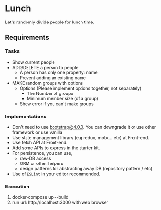# Lunch

Let's randomly divide people for lunch time.

## Requirements

### Tasks

- Show current people
- ADD/DELETE a person to people
  - A person has only one property: name
  - Prevent adding an existing name
- MAKE random groups with options
  - Options (Please implement options together, not separately)
    - The Number of groups
    - Minimum member size (of a group)
  - Show error if you can't make groups

### Implementations

- Don't need to use bootstrap@4.0.0. You can downgrade it or use other framework or use vanilla
- Use state management library (e.g redux, mobx... etc) at Front-end.
- Use fetch API at Front-end.
- Add some APIs to express in the starter kit.
- For persistence, you can use,
  - raw-DB access
  - ORM or other helpers
  - design patterns for abstracting away DB (repository pattern / etc)
- Use of `ESLint` in your editor recommended.

### Execution

1. docker-compose up --build
2. run url: http://localhost:3000 with web browser
